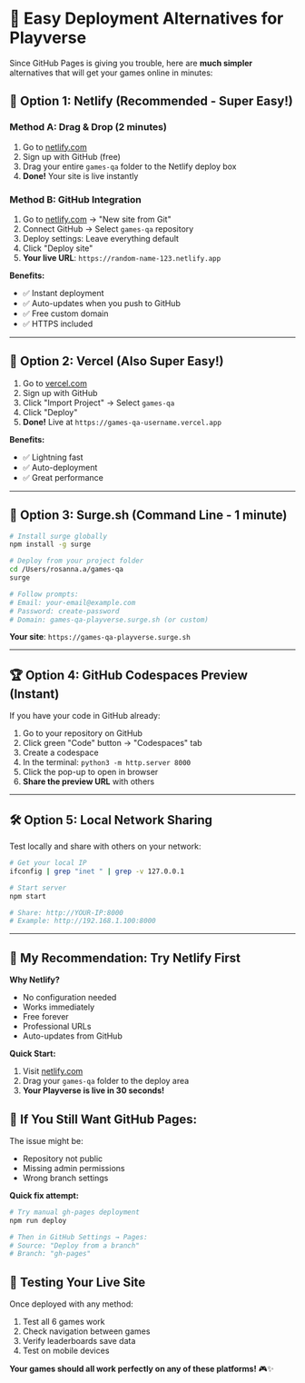 # 🚀 Easy Deployment Alternatives for Playverse

Since GitHub Pages is giving you trouble, here are **much simpler** alternatives that will get your games online in minutes:

## 🥇 **Option 1: Netlify (Recommended - Super Easy!)**

### **Method A: Drag & Drop (2 minutes)**
1. Go to [netlify.com](https://netlify.com)
2. Sign up with GitHub (free)
3. Drag your entire `games-qa` folder to the Netlify deploy box
4. **Done!** Your site is live instantly

### **Method B: GitHub Integration**
1. Go to [netlify.com](https://netlify.com) → "New site from Git"
2. Connect GitHub → Select `games-qa` repository
3. Deploy settings: Leave everything default
4. Click "Deploy site"
5. **Your live URL**: `https://random-name-123.netlify.app`

**Benefits:**
- ✅ Instant deployment
- ✅ Auto-updates when you push to GitHub
- ✅ Free custom domain
- ✅ HTTPS included

---

## 🥈 **Option 2: Vercel (Also Super Easy!)**

1. Go to [vercel.com](https://vercel.com)
2. Sign up with GitHub
3. Click "Import Project" → Select `games-qa`
4. Click "Deploy"
5. **Done!** Live at `https://games-qa-username.vercel.app`

**Benefits:**
- ✅ Lightning fast
- ✅ Auto-deployment
- ✅ Great performance

---

## 🥉 **Option 3: Surge.sh (Command Line - 1 minute)**

```bash
# Install surge globally
npm install -g surge

# Deploy from your project folder
cd /Users/rosanna.a/games-qa
surge

# Follow prompts:
# Email: your-email@example.com
# Password: create-password
# Domain: games-qa-playverse.surge.sh (or custom)
```

**Your site**: `https://games-qa-playverse.surge.sh`

---

## 🏆 **Option 4: GitHub Codespaces Preview (Instant)**

If you have your code in GitHub already:
1. Go to your repository on GitHub
2. Click green "Code" button → "Codespaces" tab
3. Create a codespace
4. In the terminal: `python3 -m http.server 8000`
5. Click the pop-up to open in browser
6. **Share the preview URL** with others

---

## 🛠️ **Option 5: Local Network Sharing**

Test locally and share with others on your network:
```bash
# Get your local IP
ifconfig | grep "inet " | grep -v 127.0.0.1

# Start server
npm start

# Share: http://YOUR-IP:8000
# Example: http://192.168.1.100:8000
```

---

## 🎯 **My Recommendation: Try Netlify First**

**Why Netlify?**
- No configuration needed
- Works immediately 
- Free forever
- Professional URLs
- Auto-updates from GitHub

**Quick Start:**
1. Visit [netlify.com](https://netlify.com)
2. Drag your `games-qa` folder to the deploy area
3. **Your Playverse is live in 30 seconds!**

## 🔧 **If You Still Want GitHub Pages:**

The issue might be:
- Repository not public
- Missing admin permissions
- Wrong branch settings

**Quick fix attempt:**
```bash
# Try manual gh-pages deployment
npm run deploy

# Then in GitHub Settings → Pages:
# Source: "Deploy from a branch"
# Branch: "gh-pages"
```

## 📱 **Testing Your Live Site**

Once deployed with any method:
1. Test all 6 games work
2. Check navigation between games
3. Verify leaderboards save data
4. Test on mobile devices

**Your games should all work perfectly on any of these platforms!** 🎮✨